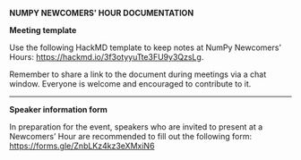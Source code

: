 **NUMPY NEWCOMERS' HOUR DOCUMENTATION**

**Meeting template**

Use the following HackMD template to keep notes at NumPy Newcomers’ Hours: https://hackmd.io/3f3otyyuTte3FU9y3QzsLg.

Remember to share a link to the document during meetings via a chat window. Everyone is welcome and encouraged to contribute to it.


***

**Speaker information form**

In preparation for the event, speakers who are invited to present at a Newcomers’ Hour are recommended to fill out the 
following form: https://forms.gle/ZnbLKz4kz3eXMxiN6
